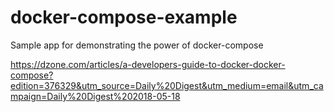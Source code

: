 # docker-compose-example
Sample app for demonstrating the power of docker-compose


https://dzone.com/articles/a-developers-guide-to-docker-docker-compose?edition=376329&utm_source=Daily%20Digest&utm_medium=email&utm_campaign=Daily%20Digest%202018-05-18
